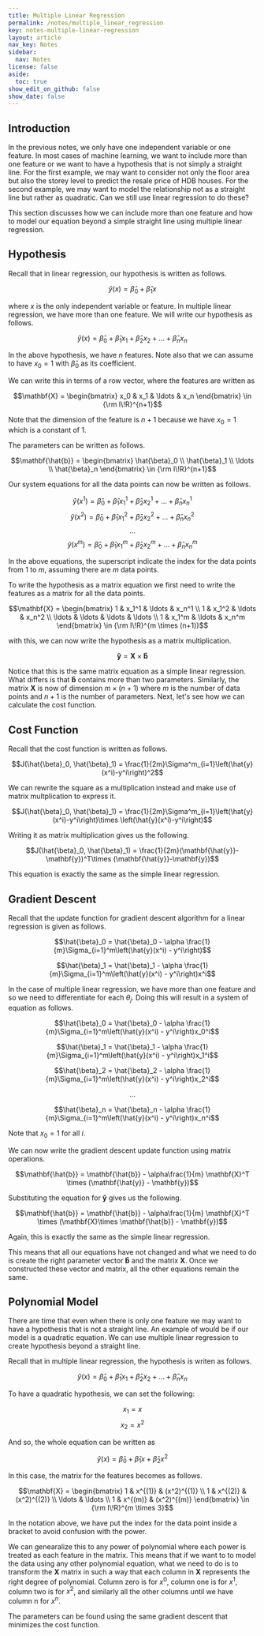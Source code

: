 ```yaml
---
title: Multiple Linear Regression
permalink: /notes/multiple_linear_regression
key: notes-multiple-linear-regression
layout: article
nav_key: Notes
sidebar:
  nav: Notes
license: false
aside:
  toc: true
show_edit_on_github: false
show_date: false
---
```


## Introduction

In the previous notes, we only have one independent variable or one feature. In most cases of machine learning, we want to include more than one feature or we want to have a hypothesis that is not simply a straight line. For the first example, we may want to consider not only the floor area but also the storey level to predict the resale price of HDB houses. For the second example, we may want to model the relationship not as a straight line but rather as quadratic. Can we still use linear regression to do these?

This section discusses how we can include more than one feature and how to model our equation beyond a simple straight line using multiple linear regression.

## Hypothesis

Recall that in linear regression, our hypothesis is written as follows.

$$\hat{y}(x) = \hat{\beta}_0 + \hat{\beta}_1 x$$

where $x$ is the only independent variable or feature. In multiple linear regression, we have more than one feature. We will write our hypothesis as follows.

$$\hat{y}(x) = \hat{\beta}_0 + \hat{\beta}_1 x_1 + \hat{\beta}_2 x_2 + \ldots + \hat{\beta}_n x_n$$

In the above hypothesis, we have $n$ features. Note also that we can assume to have $x_0 = 1$ with $\hat{\beta}_0$ as its coefficient.


We can write this in terms of a row vector, where the features are written as

$$\mathbf{X} = \begin{bmatrix}
x_0 & x_1 & \ldots & x_n
\end{bmatrix} \in {\rm I\!R}^{n+1}$$

Note that the dimension of the feature is $n+1$ because we have $x_0 = 1$ which is a constant of 1. 

The parameters can be written as follows.

$$\mathbf{\hat{b}} = \begin{bmatrix}
\hat{\beta}_0 \\
\hat{\beta}_1 \\
\ldots \\
\hat{\beta}_n
\end{bmatrix} \in {\rm I\!R}^{n+1}$$

Our system equations for all the data points can now be written as follows.

$$\hat{y}(x^1) = \hat{\beta}_0 + \hat{\beta}_1 x_1^1 + \hat{\beta}_2 x_2^1 + \ldots + \hat{\beta}_n x_n^1$$
$$\hat{y}(x^2) = \hat{\beta}_0 + \hat{\beta}_1 x_1^2 + \hat{\beta}_2 x_2^2 + \ldots + \hat{\beta}_n x_n^2$$
$$\ldots$$
$$\hat{y}(x^m) = \hat{\beta}_0 + \hat{\beta}_1 x_1^m + \hat{\beta}_2 x_2^m + \ldots + \hat{\beta}_n x_n^m$$

In the above equations, the superscript indicate the index for the data points from 1 to $m$, assuming there are $m$ data points.

To write the hypothesis as a matrix equation we first need to write the features as a matrix for all the data points.

$$\mathbf{X} = \begin{bmatrix}
1 & x_1^1 & \ldots & x_n^1 \\
1 & x_1^2 & \ldots & x_n^2 \\
\ldots & \ldots & \ldots & \ldots \\
1 & x_1^m & \ldots & x_n^m
\end{bmatrix} \in {\rm I\!R}^{m \times (n+1)}$$

with this, we can now write the hypothesis as a matrix multiplication.

$$\mathbf{\hat{y}} = \mathbf{X} \times \mathbf{\hat{b}}$$

Notice that this is the same matrix equation as a simple linear regression. What differs is that $\mathbf{\hat{b}}$ contains more than two parameters. Similarly, the matrix $\mathbf{X}$ is now of dimension $m\times(n+1)$ where $m$ is the number of data points and $n+1$ is the number of parameters. Next, let's see how we can calculate the cost function.

## Cost Function

Recall that the cost function is written as follows.

$$J(\hat{\beta}_0, \hat{\beta}_1) = \frac{1}{2m}\Sigma^m_{i=1}\left(\hat{y}(x^i)-y^i\right)^2$$

We can rewrite the square as a multiplication instead and make use of matrix multplication to express it.

$$J(\hat{\beta}_0, \hat{\beta}_1) = \frac{1}{2m}\Sigma^m_{i=1}\left(\hat{y}(x^i)-y^i\right)\times \left(\hat{y}(x^i)-y^i\right)$$

Writing it as matrix multiplication gives us the following.

$$J(\hat{\beta}_0, \hat{\beta}_1) = \frac{1}{2m}(\mathbf{\hat{y}}-\mathbf{y})^T\times (\mathbf{\hat{y}}-\mathbf{y})$$

This equation is exactly the same as the simple linear regression. 

## Gradient Descent

Recall that the update function for gradient descent algorithm for a linear regression is given as follows.

$$\hat{\beta}_0 = \hat{\beta}_0 - \alpha \frac{1}{m}\Sigma_{i=1}^m\left(\hat{y}(x^i) - y^i\right)$$

$$\hat{\beta}_1 = \hat{\beta}_1 - \alpha \frac{1}{m}\Sigma_{i=1}^m\left(\hat{y}(x^i) - y^i\right)x^i$$

In the case of multiple linear regression, we have more than one feature and so we need to differentiate for each $\theta_j$. Doing this will result in a system of equation as follows.

$$\hat{\beta}_0 = \hat{\beta}_0 - \alpha \frac{1}{m}\Sigma_{i=1}^m\left(\hat{y}(x^i) - y^i\right)x_0^i$$

$$\hat{\beta}_1 = \hat{\beta}_1 - \alpha \frac{1}{m}\Sigma_{i=1}^m\left(\hat{y}(x^i) - y^i\right)x_1^i$$

$$\hat{\beta}_2 = \hat{\beta}_2 - \alpha \frac{1}{m}\Sigma_{i=1}^m\left(\hat{y}(x^i) - y^i\right)x_2^i$$

$$\ldots$$

$$\hat{\beta}_n = \hat{\beta}_n - \alpha \frac{1}{m}\Sigma_{i=1}^m\left(\hat{y}(x^i) - y^i\right)x_n^i$$

Note that $x_0 = 1$ for all $i$.

We can now write the gradient descent update function using matrix operations.

$$\mathbf{\hat{b}} = \mathbf{\hat{b}} - \alpha\frac{1}{m} \mathbf{X}^T \times (\mathbf{\hat{y}} - \mathbf{y})$$

Substituting the equation for $\mathbf{\hat{y}}$ gives us the following.

$$\mathbf{\hat{b}} = \mathbf{\hat{b}} - \alpha\frac{1}{m} \mathbf{X}^T \times (\mathbf{X}\times \mathbf{\hat{b}} - \mathbf{y})$$

Again, this is exactly the same as the simple linear regression. 

This means that all our equations have not changed and what we need to do is create the right parameter vector $\mathbf{\hat{b}}$ and the matrix $\mathbf{X}$. Once we constructed these vector and matrix, all the other equations remain the same. 

## Polynomial Model

There are time that even when there is only one feature we may want to have a hypothesis that is not a straight line. An example of would be if our model is a quadratic equation. We can use multiple linear regression to create hypothesis beyond a straight line. 

Recall that in multiple linear regression, the hypothesis is writen as follows.

$$\hat{y}(x) = \hat{\beta}_0 + \hat{\beta}_1 x_1 + \hat{\beta}_2 x_2 + \ldots + \hat{\beta}_n x_n$$

To have a quadratic hypothesis, we can set the following:

$$x_1 = x$$
$$x_2 = x^2$$

And so, the whole equation can be written as

$$\hat{y}(x) = \hat{\beta}_0 + \hat{\beta}_1 x + \hat{\beta}_2 x^2 $$

In this case, the matrix for the features becomes as follows.


$$\mathbf{X} = \begin{bmatrix}
1 & x^{(1)} & (x^2)^{(1)} \\
1 & x^{(2)} & (x^2)^{(2)} \\
\ldots & \ldots  \\
1 & x^{(m)} & (x^2)^{(m)}
\end{bmatrix} \in {\rm I\!R}^{m \times 3}$$

In the notation above, we have put the index for the data point inside a bracket to avoid confusion with the power.

We can genearalize this to any power of polynomial where each power is treated as each feature in the matrix. This means that if we want to to model the data using any other polynomial equation, what we need to do is to transform the $\mathbf{X}$ matrix in such a way that each column in $\mathbf{X}$ represents the right degree of polynomial. Column zero is for $x^0$, column one is for $x^1$, column two is for $x^2$, and similarly all the other columns until we have column n for $x^n$.

The parameters can be found using the same gradient descent that minimizes the cost function.
